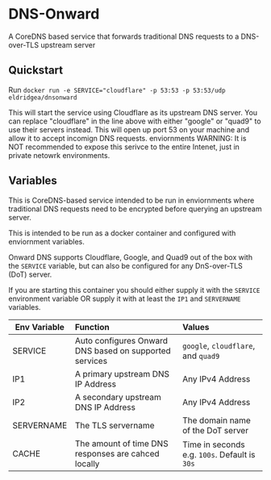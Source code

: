 # DNS-Onward
A CoreDNS based service that forwards traditional DNS requests to a DNS-over-TLS upstream server

## Quickstart

Run `docker run -e SERVICE="cloudflare" -p 53:53 -p 53:53/udp eldridgea/dnsonward`

This will start the service using Cloudflare as its upstream DNS server. You can replace "cloudflare" in the line above with either "google" or "quad9" to use their servers instead.
This will open up port 53 on your machine and allow it to accept incomign DNS requests.
enviornments
WARNING: It is NOT recommended to expose this serivce to the entire Intenet, just in private netowrk environments. 

## Variables

This is CoreDNS-based service intended to be run in enviornments where traditional DNS requests need to be encrypted before querying an upstream server.

This is intended to be run as a docker container and configured with enviornment variables.

Onward DNS supports Cloudflare, Google, and Quad9 out of the box with the `SERVICE` variable, but can also be configured for any DnS-over-TLS (DoT) server.

If you are starting this container you should either supply it with the `SERVICE` environment variable OR supply it with at least the `IP1` and `SERVERNAME` variables.

| Env Variable  | Function      | Values|
| ------------- |:-------------|:-----|
| SERVICE       | Auto configures Onward DNS based on supported services | `google`, `cloudflare`, and `quad9` |
| IP1           | A primary upstream DNS IP Address         |   Any IPv4 Address |
| IP2           | A secondary upstream DNS IP Address       |   Any IPv4 Address |
| SERVERNAME    | The TLS servername                        | The domain name of the DoT server |
| CACHE         | The amount of time DNS responses are cahced locally | Time in seconds e.g. `100s`. Default is `30s` |
